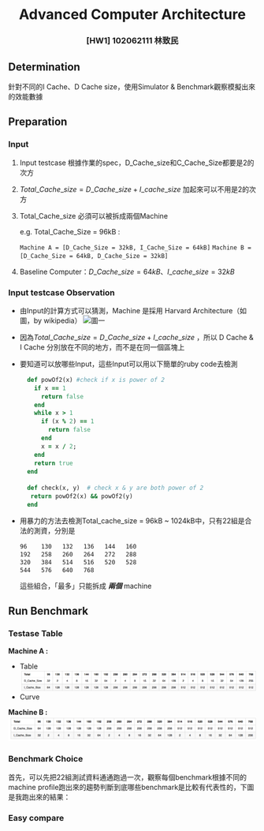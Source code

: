 # <center>Advanced Computer Architecture</center>
### <center> [HW1] 102062111 林致民</center>


## Determination

針對不同的I Cache、D Cache size，使用Simulator & Benchmark觀察模擬出來的效能數據

## Preparation

### Input

1. Input testcase 根據作業的spec，D_Cache_size和C_Cache_Size都要是2的次方

2. $Total\_Cache\_size = D\_Cache\_size + I\_cache\_size$ 加起來可以不用是2的次方

3. Total_Cache_size 必須可以被拆成兩個Machine

	e.g. Total_Cache_Size = 96kB :

	`Machine A = [D_Cache_Size = 32kB, I_Cache_Size = 64kB]`
	`Machine B = [D_Cache_Size = 64kB, D_Cache_Size = 32kB]`
	
4. Baseline Computer：$D\_Cache\_size=64kB$、$I\_cache\_size=32kB$

### Input testcase Observation



* 由Input的計算方式可以猜測，Machine 是採用 Harvard Architecture（如圖，by wikipedia）
![圖一](https://upload.wikimedia.org/wikipedia/commons/thumb/3/3f/Harvard_architecture.svg/450px-Harvard_architecture.svg.png)

* 因為$Total\_Cache\_size = D\_Cache\_size + I\_cache\_size$ ，所以 D Cache & I Cache 分別放在不同的地方，而不是在同一個區塊上

* 要知道可以放哪些Input，這些Input可以用以下簡單的ruby code去檢測

	```ruby
	  def powOf2(x) #check if x is power of 2
	    if x == 1
	      return false
	    end
	    while x > 1
	      if (x % 2) == 1
	        return false
	      end
	      x = x / 2;
	    end
	    return true
	  end
	  
	  def check(x, y)  # check x & y are both power of 2
	   return powOf2(x) && powOf2(y)
	  end
	```
* 用暴力的方法去檢測Total_cache_size = 96kB ~ 1024kB中，只有22組是合法的測資，分別是

	```
	96    130   132   136   144   160   
	192   258   260   264   272   288   
	320   384   514   516   520   528   
	544   576   640   768
	```
	這些組合，「最多」只能拆成 ***兩個*** machine
	
## Run Benchmark

### Testase Table

**Machine A :**

* Table
![img](./MachineA.png)
* Curve


**Machine B :**
![img](./MachineB.png)



	
	

### Benchmark Choice

首先，可以先把22組測試資料通通跑過一次，觀察每個benchmark根據不同的machine profile跑出來的趨勢判斷到底哪些benchmark是比較有代表性的，下圖是我跑出來的結果：

### Easy compare






































